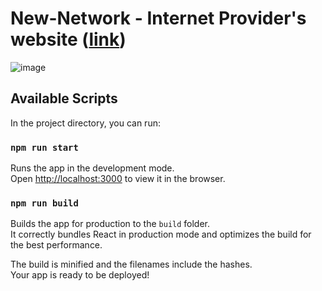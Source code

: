 # New-Network - Internet Provider's website ([link](https://new-network.ru))
![image](https://drive.google.com/uc?export=view&id=18aOcQ_AoQXLgostkfmntObKftgtsDjtJ)
## Available Scripts



In the project directory, you can run:

### `npm run start`

Runs the app in the development mode.\
Open [http://localhost:3000](http://localhost:3000) to view it in the browser.

### `npm run build`

Builds the app for production to the `build` folder.\
It correctly bundles React in production mode and optimizes the build for the best performance.

The build is minified and the filenames include the hashes.\
Your app is ready to be deployed!
